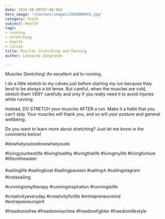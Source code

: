```yaml
---
date: 2020-08-09T07:00:00Z
hero_image: "/content/images/20200809th.jpg"
category: Teach
subject: Health
tags:
- running
- stretching
- health
- calves
title: Muscles Stretching and Running
author: Leonardo Zangrando

---
```

Muscles Stretching! An excellent aid to running.

I do a little stretch to my calves just before starting my run because they tend to be always a bit tense. But careful, when the muscles are cold, stretch them VERY carefully and only if you really need it to avoid injuries while running.

Instead, DO STRETCH your muscles AFTER a run. Make it a habit that you can’t skip. Your muscles will thank you, and so will your posture and general wellbeing.

Do you want to learn more about stretching? Just let me know in the comments below!

\#dowhatyoulovelovewhatyoudo

\#livingyourbestlife #livinghealthy #livingthelife #livingmylife #livingforlove #lifeonthewater

\#sailinglife #sailingboat #sailingpassion #sailing⛵ #sailingstagram #instasailing

\#runningismytherapy #runninginspiration #runningislife

\#creativityeveryday #creativityforlife #entrepreneurmind #entrepreneurspirit

\#freedomisfree #freedommachine #freedomfighter #freedomlifestyle